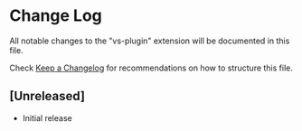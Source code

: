 # Change Log

All notable changes to the "vs-plugin" extension will be documented in this file.

Check [Keep a Changelog](http://keepachangelog.com/) for recommendations on how to structure this file.

## [Unreleased]

- Initial release